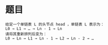 <!--
 * @Date: 2023-03-09 17:27:32
 * @Author: Bruce
 * @Description: 
-->
# 题目

```
给定一个单链表 L 的头节点 head ，单链表 L 表示为：
L0 → L1 → … → Ln - 1 → Ln
请将其重新排列后变为：
L0 → Ln → L1 → Ln - 1 → L2 → Ln - 2 → …
```

